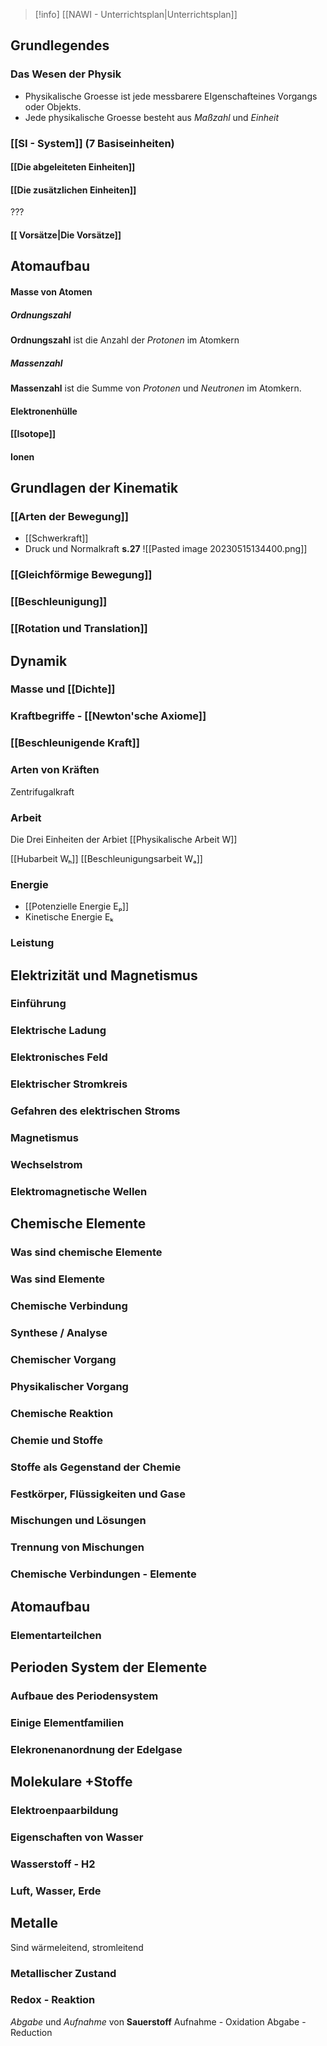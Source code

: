 >[!info] [[NAWI - Unterrichtsplan|Unterrichtsplan]]

## Grundlegendes
### Das Wesen der Physik 
- Physikalische Groesse ist jede messbarere EIgenschafteines Vorgangs oder Objekts.
- Jede physikalische Groesse besteht aus *Maßzahl* und *Einheit*
### [[SI - System]] (7 Basiseinheiten)
#### [[Die abgeleiteten Einheiten]]
#### [[Die zusätzlichen Einheiten]]
???
#### [[ Vorsätze|Die Vorsätze]] 

## Atomaufbau
#### Masse von Atomen
##### Ordnungszahl
**Ordnungszahl** ist die Anzahl der *Protonen* im Atomkern
##### Massenzahl
**Massenzahl** ist die Summe von *Protonen* und *Neutronen* im Atomkern.
#### Elektronenhülle
#### [[Isotope]]

#### Ionen


## Grundlagen der Kinematik
### [[Arten der Bewegung]] 
- [[Schwerkraft]]
- Druck und Normalkraft **s.27**
![[Pasted image 20230515134400.png]]
### [[Gleichförmige Bewegung]]


### [[Beschleunigung]]
### [[Rotation  und Translation]]



## Dynamik 
### Masse und [[Dichte]] 
### Kraftbegriffe - [[Newton'sche Axiome]]



### [[Beschleunigende Kraft]]
### Arten von Kräften 
Zentrifugalkraft



### Arbeit 
Die Drei Einheiten der Arbiet
[[Physikalische Arbeit W]]

[[Hubarbeit Wₕ]]
[[Beschleunigungsarbeit Wₐ]]

### Energie 
- [[Potenzielle Energie Eₚ]]
- Kinetische Energie Eₖ
### Leistung 

## Elektrizität und Magnetismus
### Einführung 
### Elektrische Ladung 
### Elektronisches Feld 
### Elektrischer Stromkreis 
### Gefahren des elektrischen Stroms 
### Magnetismus 
### Wechselstrom 
### Elektromagnetische Wellen 


## Chemische Elemente 


### Was sind chemische Elemente
### Was sind Elemente
### Chemische Verbindung 
### Synthese / Analyse
### Chemischer Vorgang
### Physikalischer Vorgang 
### Chemische Reaktion
### Chemie und Stoffe
### Stoffe als Gegenstand der Chemie 
### Festkörper, Flüssigkeiten und Gase 
### Mischungen und Lösungen 
### Trennung von Mischungen 
### Chemische Verbindungen - Elemente 

## Atomaufbau

### Elementarteilchen


## Perioden System der Elemente 

### Aufbaue des Periodensystem

### Einige Elementfamilien

### Elekronenanordnung der Edelgase

## Molekulare +Stoffe

### Elektroenpaarbildung 
### Eigenschaften von Wasser 
### Wasserstoff - H2 
### Luft, Wasser, Erde 

## Metalle
Sind wärmeleitend, stromleitend


### Metallischer Zustand 
### Redox - Reaktion 
*Abgabe* und *Aufnahme* von **Sauerstoff** 
Aufnahme - Oxidation
Abgabe - Reduction 
